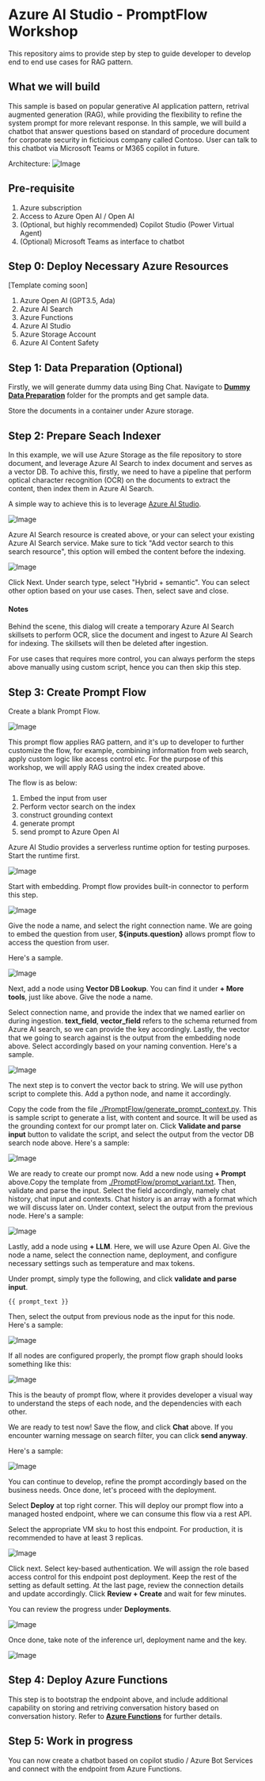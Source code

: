 # Azure AI Studio - PromptFlow Workshop
This repository aims to provide step by step to guide developer to develop end to end use cases for RAG pattern.

## What we will build
This sample is based on popular generative AI application pattern, retrival augmented generation (RAG), while providing the flexibility to refine the system prompt for more relevant response. In this sample, we will build a chatbot that answer questions based on standard of procedure document for corporate security in ficticious company called Contoso. User can talk to this chatbot via Microsoft Teams or M365 copilot in future.

Architecture:
![Image](Assets/architecture.png)

## Pre-requisite
1. Azure subscription
2. Access to Azure Open AI / Open AI
3. (Optional, but highly recommended) Copilot Studio (Power Virtual Agent)
4. (Optional) Microsoft Teams as interface to chatbot

## Step 0: Deploy Necessary Azure Resources
[Template coming soon]
1. Azure Open AI (GPT3.5, Ada)
2. Azure AI Search
3. Azure Functions
4. Azure AI Studio
5. Azure Storage Account
6. Azure AI Content Safety

## Step 1: Data Preparation (Optional)
Firstly, we will generate dummy data using Bing Chat. Navigate to [**Dummy Data Preparation**](./Dummy%20Data%20Preparation/README.md) folder for the prompts and get sample data.

Store the documents in a container under Azure storage.



## Step 2: Prepare Seach Indexer
In this example, we will use Azure Storage as the file repository to store document, and leverage Azure AI Search to index document and serves as a vector DB. To achive this, firstly, we need to have a pipeline that perform optical character recognition (OCR) on the documents to extract the content, then index them in Azure AI Search.

A simple way to achieve this is to leverage [Azure AI Studio](https://ai.azure.com).


![Image](Assets/add-data.png)

Azure AI Search resource is created above, or your can select your existing Azure AI Search service. Make sure to tick "Add vector search to this search resource", this option will embed the content before the indexing.


![Image](Assets/select-data.png)

Click Next. Under search type, select "Hybrid + semantic". You can select other option based on your use cases. Then, select save and close.

#### Notes
Behind the scene, this dialog will create a temporary Azure AI Search skillsets to perform OCR, slice the document and ingest to Azure AI Search for indexing. The skillsets will then be deleted after ingestion.

For use cases that requires more control, you can always perform the steps above manually using custom script, hence you can then skip this step.

## Step 3: Create Prompt Flow
Create a blank Prompt Flow.

![Image](Assets/create-pf.png)

This prompt flow applies RAG pattern, and it's up to developer to further customize the flow, for example, combining information from web search, apply custom logic like access control etc. For the purpose of this workshop, we will apply RAG using the index created above.

The flow is as below:
1. Embed the input from user
2. Perform vector search on the index
3. construct grounding context
4. generate prompt
5. send prompt to Azure Open AI

Azure AI Studio provides a serverless runtime option for testing purposes. Start the runtime first.

![Image](Assets/start-runtime.png)

Start with embedding. Prompt flow provides built-in connector to perform this step.

![Image](Assets/embedding.png)

Give the node a name, and select the right connection name. We are going to embed the question from user, **${inputs.question}** allows prompt flow to access the question from user.

Here's a sample.

![Image](Assets/embedding-2.png)

Next, add a node using **Vector DB Lookup**. You can find it under **+ More tools**, just like above. Give the node a name.

Select connection name, and provide the index that we named earlier on during ingestion. **text_field**, **vector_field** refers to the schema returned from Azure AI search, so we can provide the key accordingly. Lastly, the vector that we going to search against is the output from the embedding node above. Select accordingly based on your naming convention. Here's a sample.

![Image](Assets/vector-search.png)

The next step is to convert the vector back to string. We will use python script to complete this. Add a python node, and name it accordingly.

Copy the code from the file [./PromptFlow/generate_prompt_context.py](./PromptFlow/generate_prompt_context.py). This is sample script to generate a list, with content and source. It will be used as the grounding context for our prompt later on. Click **Validate and parse input** button to validate the script, and select the output from the vector DB search node above. Here's a sample:

![Image](Assets/generate-context.png)

We are ready to create our prompt now. Add a new node using **+ Prompt** above.Copy the template from [./PromptFlow/prompt_variant.txt](./PromptFlow/prompt_variant.txt). Then, validate and parse the input. Select the field accordingly, namely chat history, chat input and contexts. Chat history is an array with a format which we will discuss later on. Under context, select the output from the previous node. Here's a sample:

![Image](./Assets/generate-prompt.png)

Lastly, add a node using **+ LLM**. Here, we will use Azure Open AI. Give the node a name, select the connection name, deployment, and configure necessary settings such as temperature and max tokens.

Under prompt, simply type the following, and click **validate and parse input**.

```text
{{ prompt_text }}
```

Then, select the output from previous node as the input for this node. Here's a sample:

![Image](Assets/chat.png)

If all nodes are configured properly, the prompt flow graph should looks something like this:

![Image](Assets/graph.png)

This is the beauty of prompt flow, where it provides developer a visual way to understand the steps of each node, and the dependencies with each other.

We are ready to test now! Save the flow, and click **Chat** above. If you encounter warning message on search filter, you can click **send anyway**.

Here's a sample:

![Image](Assets/sample-chat.png)

You can continue to develop, refine the prompt accordingly based on the business needs. Once done, let's proceed with the deployment.

Select **Deploy** at top right corner. This will deploy our prompt flow into a managed hosted endpoint, where we can consume this flow via a rest API.

Select the appropriate VM sku to host this endpoint. For production, it is recommended to have at least 3 replicas.

![Image](Assets/deploy.png)

Click next. Select key-based authentication. We will assign the role based access control for this endpoint post deployment. Keep the rest of the setting as default setting. At the last page, review the connection details and update accordingly. Click **Review + Create** and wait for few minutes.

You can review the progress under **Deployments**.

![Image](Assets/deploy-status.png)

Once done, take note of the inference url, deployment name and the key.

![Image](Assets/deploy-complete.png)

## Step 4: Deploy Azure Functions
This step is to bootstrap the endpoint above, and include additional capability on storing and retriving conversation history based on conversation history. Refer to [**Azure Functions**](./Azure%20Functions/README.md) for further details.

## Step 5: Work in progress
You can now create a chatbot based on copilot studio / Azure Bot Services and connect with the endpoint from Azure Functions.

